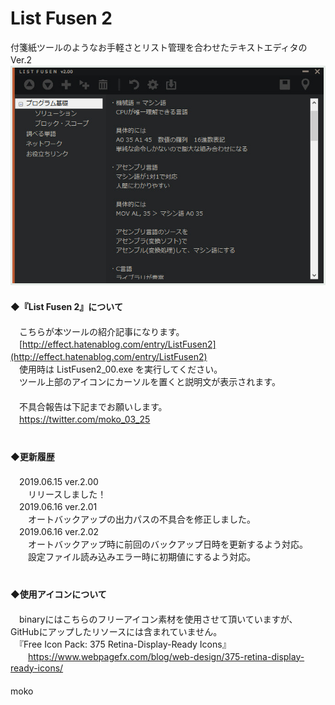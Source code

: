 # List Fusen 2
付箋紙ツールのようなお手軽さとリスト管理を合わせたテキストエディタのVer.2  　  
![image](image/LisetFusen2_01.jpg)
　  
　  
**◆『List Fusen 2』について**  
　  
　こちらが本ツールの紹介記事になります。  
　[http://effect.hatenablog.com/entry/ListFusen2](http://effect.hatenablog.com/entry/ListFusen2) 
　  
　使用時は ListFusen2_00.exe を実行してください。  
　ツール上部のアイコンにカーソルを置くと説明文が表示されます。  
　  
　不具合報告は下記までお願いします。  
　https://twitter.com/moko_03_25  
　  
　  
**◆更新履歴**  
　  
　2019.06.15 ver.2.00  
　　リリースしました！  
　2019.06.16 ver.2.01  
　　オートバックアップの出力パスの不具合を修正しました。  
　2019.06.16 ver.2.02  
　　オートバックアップ時に前回のバックアップ日時を更新するよう対応。  
　　設定ファイル読み込みエラー時に初期値にするよう対応。  
　  
　  
**◆使用アイコンについて**  
　  
　binaryにはこちらのフリーアイコン素材を使用させて頂いていますが、GitHubにアップしたリソースには含まれていません。  
　『Free Icon Pack: 375 Retina-Display-Ready Icons』    
　　https://www.webpagefx.com/blog/web-design/375-retina-display-ready-icons/  
　  
moko
